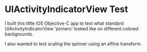 UIActivityIndicatorView Test
============================

I built this little iOS Objective-C app to test what standard UIActivityIndicatorView 'pinners' looked like on different colored backgrounds.

I also wanted to test scaling the spinner using an affine transform.
